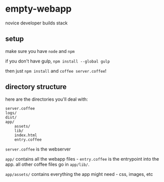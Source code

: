 # empty-webapp
novice developer builds stack

## setup 

make sure you have `node` and `npm` 

if you don't have gulp, `npm install --global gulp`

then just `npm install` and `coffee server.coffee`!

## directory structure

here are the directories you'll deal with:

```
server.coffee
logs/
dist/
app/ 
    assets/ 
    lib/ 
    index.html
    entry.coffee
```

`server.coffee` is the webserver

`app/` contains all the webapp files - `entry.coffee` is the entrypoint into the app. all other coffee files go in `app/lib/`.

`app/assets/` contains everything the app might need - css, images, etc
